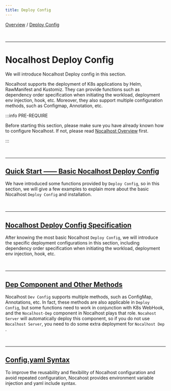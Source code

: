 ```yaml
---
title: Deploy Config
---
```

[Overview](config.md) / [Deploy Config](config-deployment.md)

<br/>

******

# Nocalhost Deploy Config

We will introduce Nocalhost Deploy config in this section.

Nocalhost supports the deployment of K8s applications by Helm, RawManifest and Kustomiz. They can provide functions such as dependency order specification when initiating the workload, deployment env injection, hook, etc. Moreover, they also support multiple configuration methods, such as Configmap, Annotation, etc. 

:::info PRE-REQUIRE

Before starting this section, please make sure you have already known how to configure Nocalhost. If not, please read [Nocalhost Overview](config-overview.md) first.

:::

<br/>

******

## [Quick Start  —— Basic Nocalhost Deploy Config](config-deployment-quickstart.md)

We have introduced some functions provided by `Deploy Config`, so in this section, we will give a few examples to explain more about the basic Nocalhost `Deploy Config` and installation.

<br/>

******

## [Nocalhost Deploy Config Specification](config-deployment-spec.md)

After knowing the most basic Nocalhost `Deploy Config`,  we will introduce the specific deployment configurations in this section, including dependency order specification when initiating the workload, deployment env injection, hook, etc.

<br/>

******

## [Dep Component and Other Methods](config-deployment-advance.md)
Nocalhost `Dev Config` supports multiple methods, such as ConfigMap, Annotations, etc. In fact, these methods are also applicable in `Deploy Config`, but some functions need to work in conjunction with K8s WebHook, and the  `Nocalhost-Dep` component in Nocalhost plays that role. `Nocahost Server` will automatically deploy this component, so if you do not use  `Nocalhost Server`, you need to do some extra deployment for `Nocalhost Dep` .

<br/>

******

## [Config.yaml Syntax](config-deployment-syntax.md)

To improve the reusability and flexibility of Nocalhost configuration and avoid repeated configuration, Nocahost provides environment variable injection and yaml include syntax.

